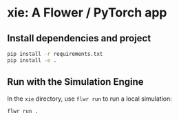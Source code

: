 # xie: A Flower / PyTorch app

## Install dependencies and project




```bash
pip install -r requirements.txt
pip install -e .
```

## Run with the Simulation Engine

In the `xie` directory, use `flwr run` to run a local simulation:

```bash
flwr run .
```


